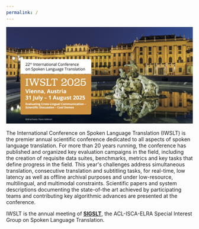 ```yaml
---
permalink: /
---
```


<img src="/assets/images/iwslt2025_vienna_banner.png" alt="Vienna Schönbrunn Palace, with the text 22nd IWSLT, Vienna, 31 July-1 August 2025." id="index-img">


The International Conference on Spoken Language Translation (IWSLT) is the premier annual scientific conference dedicated to all aspects of spoken language translation.
For more than 20 years running, the conference has published and organized key evaluation campaigns in the field, including the creation of requisite data suites, benchmarks, metrics and key tasks that define progress in the field. 
This year's challenges address simultaneous translation, consecutive translation and subtitling tasks, for real-time, low latency as well as offline archival purposes and under low-resource, multilingual, and multimodal constraints. 
Scientific papers and system descriptions documenting the state-of-the art achieved by participating teams and contributing key algorithmic advances are presented at the conference. 

IWSLT is the annual meeting of [**SIGSLT**](/sigslt), the ACL-ISCA-ELRA Special Interest Group on Spoken Language Translation.

<!--
**Save the date:** The 22nd edition of IWSLT will be run as an ACL and ELRA sponsored event, co-located with [ACL 2025](https://2025.aclweb.org/){:target="_blank"} on the 31 July-1 August 2025.
{: .notice--info}
-->